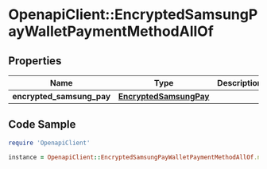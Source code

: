 # OpenapiClient::EncryptedSamsungPayWalletPaymentMethodAllOf

## Properties

Name | Type | Description | Notes
------------ | ------------- | ------------- | -------------
**encrypted_samsung_pay** | [**EncryptedSamsungPay**](EncryptedSamsungPay.md) |  | 

## Code Sample

```ruby
require 'OpenapiClient'

instance = OpenapiClient::EncryptedSamsungPayWalletPaymentMethodAllOf.new(encrypted_samsung_pay: null)
```


